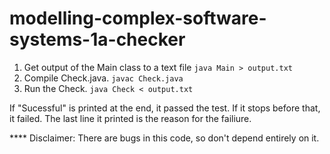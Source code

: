# modelling-complex-software-systems-1a-checker


1. Get output of the Main class to a text file `java Main > output.txt`
2. Compile Check.java. `javac Check.java`
3. Run the Check. `java Check < output.txt`

If "Sucessful" is printed at the end, it passed the test. If it stops before that, it failed. The last line it printed is the reason for the failiure. 


**** Disclaimer: There are bugs in this code, so don't depend entirely on it.
